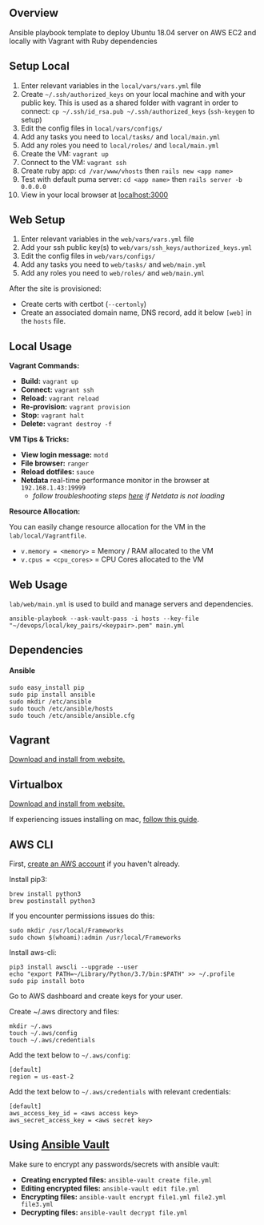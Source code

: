 ## Overview

Ansible playbook template to deploy Ubuntu 18.04 server on AWS EC2 and locally with Vagrant with Ruby dependencies

## Setup Local

1. Enter relevant variables in the `local/vars/vars.yml` file
1. Create `~/.ssh/authorized_keys` on your local machine and with your public key. This is used as a shared folder with vagrant in order to connect: `cp ~/.ssh/id_rsa.pub ~/.ssh/authorized_keys` (`ssh-keygen` to setup)
1. Edit the config files in `local/vars/configs/`
1. Add any tasks you need to `local/tasks/` and `local/main.yml`
1. Add any roles you need to `local/roles/` and `local/main.yml`
1. Create the VM: `vagrant up`
1. Connect to the VM: `vagrant ssh`
1. Create ruby app: `cd /var/www/vhosts` then `rails new <app name>`
1. Test with default puma server: `cd <app name>` then `rails server -b 0.0.0.0`
1. View in your local browser at [localhost:3000](localhost:3000)

## Web Setup

1. Enter relevant variables in the `web/vars/vars.yml` file
1. Add your ssh public key(s) to `web/vars/ssh_keys/authorized_keys.yml`
1. Edit the config files in `web/vars/configs/`
1. Add any tasks you need to `web/tasks/` and `web/main.yml`
1. Add any roles you need to `web/roles/` and `web/main.yml`

After the site is provisioned:

* Create certs with certbot (`--certonly`)
* Create an associated domain name, DNS record, add it below `[web]` in the `hosts` file.

## Local Usage

**Vagrant Commands:**

* **Build:** `vagrant up`
* **Connect:** `vagrant ssh`
* **Reload:** `vagrant reload`
* **Re-provision:** `vagrant provision`
* **Stop:** `vagrant halt`
* **Delete:** `vagrant destroy -f`

**VM Tips & Tricks:**

* **View login message:** `motd`
* **File browser:** `ranger`
* **Reload dotfiles:** `sauce`
* **Netdata** real-time performance monitor in the browser at `192.168.1.43:19999`
  * _follow troubleshooting steps [here](http://wiki.tldev2.com/books/devops/page/monitoring#bkmrk-troubleshooting) if Netdata is not loading_

**Resource Allocation:**

You can easily change resource allocation for the VM in the `lab/local/Vagrantfile`.

* `v.memory = <memory>` = Memory / RAM allocated to the VM
* `v.cpus = <cpu_cores>` = CPU Cores allocated to the VM

## Web Usage

`lab/web/main.yml` is used to build and manage servers and dependencies.

```
ansible-playbook --ask-vault-pass -i hosts --key-file "~/devops/local/key_pairs/<keypair>.pem" main.yml
```

## Dependencies

#### Ansible

```
sudo easy_install pip
sudo pip install ansible
sudo mkdir /etc/ansible
sudo touch /etc/ansible/hosts
sudo touch /etc/ansible/ansible.cfg
```

## Vagrant

[Download and install from website.](https://www.vagrantup.com/downloads.html)

## Virtualbox

[Download and install from website.](https://www.virtualbox.org/wiki/Downloads)

If experiencing issues installing on mac, [follow this guide](http://wiki.tldev2.com/books/devops/page/%F0%9F%92%8E-the-lab-%F0%9F%92%8E#bkmrk-vagrant-up-and-virtu).

## AWS CLI

First, [create an AWS account](https://portal.aws.amazon.com/billing/signup#/start) if you haven't already.

Install pip3:

```
brew install python3
brew postinstall python3
```

If you encounter permissions issues do this:

```
sudo mkdir /usr/local/Frameworks
sudo chown $(whoami):admin /usr/local/Frameworks
```

Install aws-cli:

```
pip3 install awscli --upgrade --user
echo "export PATH=~/Library/Python/3.7/bin:$PATH" >> ~/.profile
sudo pip install boto
```

Go to AWS dashboard and create keys for your user.

Create ~/.aws directory and files:

```
mkdir ~/.aws
touch ~/.aws/config
touch ~/.aws/credentials
```

Add the text below to `~/.aws/config`:

```
[default]
region = us-east-2
```

Add the text below to `~/.aws/credentials` with relevant credentials:

```
[default]
aws_access_key_id = <aws access key>
aws_secret_access_key = <aws secret key>
```

## Using [Ansible Vault](https://docs.ansible.com/ansible/latest/user_guide/vault.html)

Make sure to encrypt any passwords/secrets with ansible vault:

* **Creating encrypted files:** `ansible-vault create file.yml`
* **Editing encrypted files:** `ansible-vault edit file.yml`
* **Encrypting files:** `ansible-vault encrypt file1.yml file2.yml file3.yml`
* **Decrypting files:** `ansible-vault decrypt file.yml`

